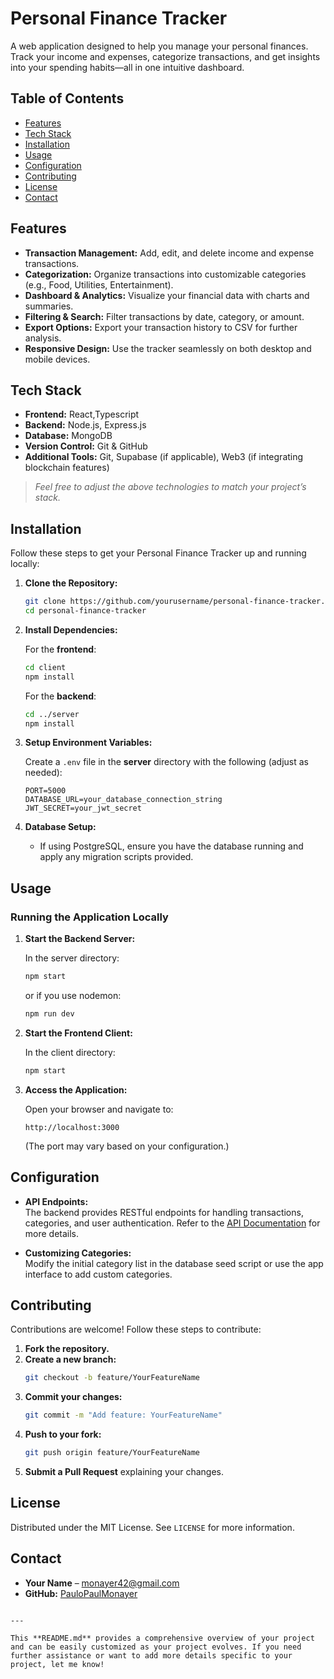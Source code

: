 # Personal Finance Tracker

A web application designed to help you manage your personal finances. Track your income and expenses, categorize transactions, and get insights into your spending habits—all in one intuitive dashboard.

## Table of Contents

- [Features](#features)
- [Tech Stack](#tech-stack)
- [Installation](#installation)
- [Usage](#usage)
- [Configuration](#configuration)
- [Contributing](#contributing)
- [License](#license)
- [Contact](#contact)

## Features

- **Transaction Management:** Add, edit, and delete income and expense transactions.
- **Categorization:** Organize transactions into customizable categories (e.g., Food, Utilities, Entertainment).
- **Dashboard & Analytics:** Visualize your financial data with charts and summaries.
- **Filtering & Search:** Filter transactions by date, category, or amount.
- **Export Options:** Export your transaction history to CSV for further analysis.
- **Responsive Design:** Use the tracker seamlessly on both desktop and mobile devices.

## Tech Stack

- **Frontend:** React,Typescript
- **Backend:** Node.js, Express.js
- **Database:** MongoDB
- **Version Control:** Git & GitHub
- **Additional Tools:** Git, Supabase (if applicable), Web3 (if integrating blockchain features)

> _Feel free to adjust the above technologies to match your project’s stack._

## Installation

Follow these steps to get your Personal Finance Tracker up and running locally:

1. **Clone the Repository:**

   ```bash
   git clone https://github.com/yourusername/personal-finance-tracker.git
   cd personal-finance-tracker
   ```

2. **Install Dependencies:**

   For the **frontend**:
   ```bash
   cd client
   npm install
   ```

   For the **backend**:
   ```bash
   cd ../server
   npm install
   ```

3. **Setup Environment Variables:**

   Create a `.env` file in the **server** directory with the following (adjust as needed):

   ```env
   PORT=5000
   DATABASE_URL=your_database_connection_string
   JWT_SECRET=your_jwt_secret
   ```

4. **Database Setup:**

   - If using PostgreSQL, ensure you have the database running and apply any migration scripts provided.

## Usage

### Running the Application Locally

1. **Start the Backend Server:**

   In the server directory:
   ```bash
   npm start
   ```
   or if you use nodemon:
   ```bash
   npm run dev
   ```

2. **Start the Frontend Client:**

   In the client directory:
   ```bash
   npm start
   ```

3. **Access the Application:**

   Open your browser and navigate to:
   ```
   http://localhost:3000
   ```
   (The port may vary based on your configuration.)

## Configuration

- **API Endpoints:**  
  The backend provides RESTful endpoints for handling transactions, categories, and user authentication. Refer to the [API Documentation](#) for more details.

- **Customizing Categories:**  
  Modify the initial category list in the database seed script or use the app interface to add custom categories.

## Contributing

Contributions are welcome! Follow these steps to contribute:

1. **Fork the repository.**
2. **Create a new branch:**  
   ```bash
   git checkout -b feature/YourFeatureName
   ```
3. **Commit your changes:**  
   ```bash
   git commit -m "Add feature: YourFeatureName"
   ```
4. **Push to your fork:**  
   ```bash
   git push origin feature/YourFeatureName
   ```
5. **Submit a Pull Request** explaining your changes.

## License

Distributed under the MIT License. See `LICENSE` for more information.

## Contact

- **Your Name** – [monayer42@gmail.com](mailto:monayer42@gmail.com)
- **GitHub:** [PauloPaulMonayer]([https://github.com/yourusername](https://github.com/PauloPaulMonayer))
```

---

This **README.md** provides a comprehensive overview of your project and can be easily customized as your project evolves. If you need further assistance or want to add more details specific to your project, let me know!
